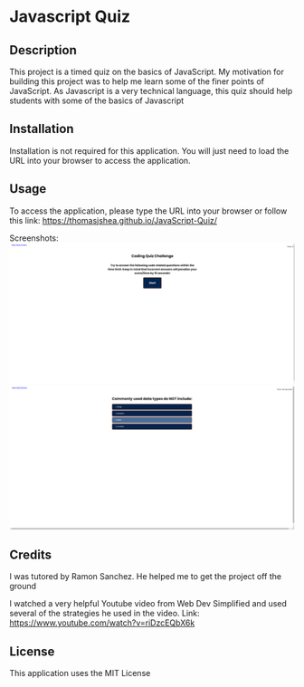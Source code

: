 # Javascript Quiz

## Description

This project is a timed quiz on the basics of JavaScript. My motivation for building this project was to help me learn some of the finer points of JavaScript. As Javascript is a very technical language, this quiz should help students with some of the basics of Javascript

## Installation

Installation is not required for this application. You will just need to load the URL into your browser to access the application. 

## Usage

To access the application, please type the URL into your browser or follow this link: https://thomasjshea.github.io/JavaScript-Quiz/

Screenshots:
![Screenshot 1](./assets/images/Screenshot%201.png)
![Screenshot 2](./assets/images/Screenshot-2.png)

## Credits

I was tutored by Ramon Sanchez. He helped me to get the project off the ground

I watched a very helpful Youtube video from Web Dev Simplified and used several of the strategies he used in the video.
Link: https://www.youtube.com/watch?v=riDzcEQbX6k

## License

This application uses the MIT License
